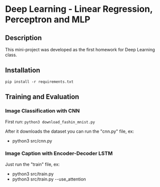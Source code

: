 # Deep Learning - Linear Regression, Perceptron and MLP

## Description
This mini-project was developed as the first homework for Deep Learning class.


## Installation
``pip install -r requirements.txt``

## Training and Evaluation

### Image Classification with CNN 
First run:
```python3 download_fashin_mnist.py```

After it downloads the dataset you can run the "cnn.py" file, ex:
- python3 src/cnn.py

### Image Caption with Encoder-Decoder LSTM
Just run the "train" file, ex:
- python3 src/train.py
- python3 src/train.py --use_attention
